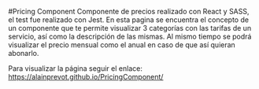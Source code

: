 #Pricing Component
Componente de precios realizado con React y SASS, el test fue realizado con Jest.
En esta pagina se encuentra el concepto de un componente que te permite visualizar 3 categorías con las tarifas de un servicio, así como la descripción de las mismas. Al mismo tiempo se podrá visualizar el precio mensual como el anual en caso de que así quieran abonarlo.

Para visualizar la página seguir el enlace:
https://alainprevot.github.io/PricingComponent/

